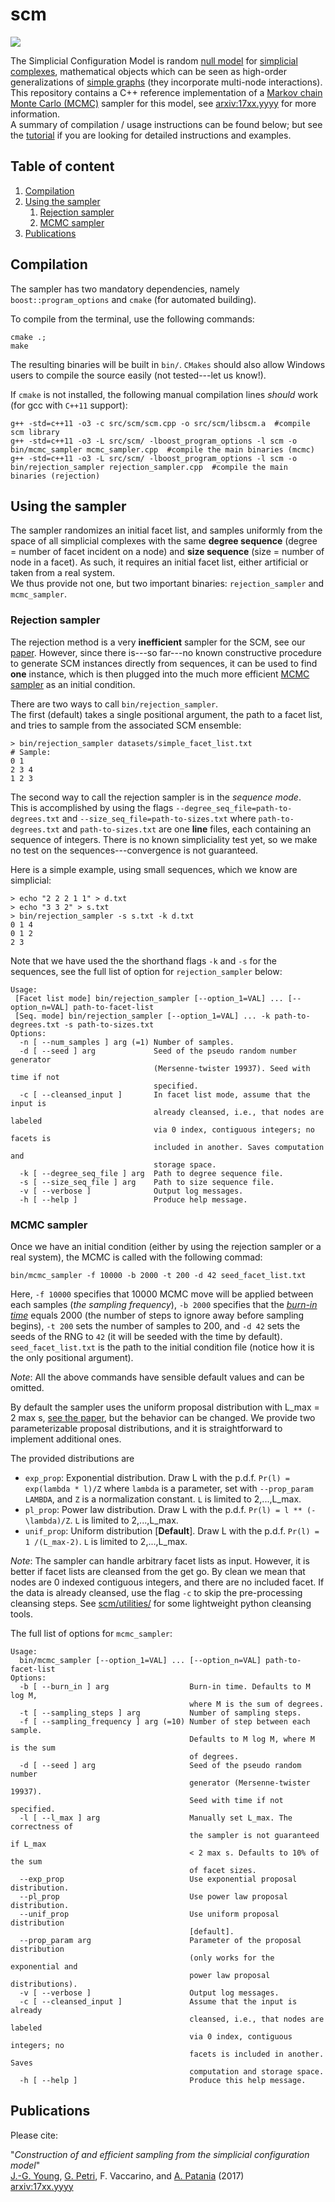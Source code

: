 # scm

![](scm.png)

The Simplicial Configuration Model is random [null model](https://en.wikipedia.org/wiki/Null_model) for [simplicial complexes](https://en.wikipedia.org/wiki/Simplicial_complex), mathematical objects which can be seen as high-order generalizations of [simple graphs](http://mathworld.wolfram.com/SimpleGraph.html) (they incorporate multi-node interactions).
This repository contains a C++ reference implementation of a [Markov chain Monte Carlo (MCMC)](https://en.wikipedia.org/wiki/Markov_chain_Monte_Carlo) sampler for this model, see [arxiv:17xx.yyyy](https://arxiv.org/abs/17xx.yyyy) for more information.<br/>
A summary of compilation / usage instructions can be found below; but see the [tutorial](tutorial_notebook.ipynb) if you are looking for detailed instructions and examples.

## Table of content

1. [Compilation](#compilation)
2. [Using the sampler](#using-the-sampler)
    1. [Rejection sampler](#rejection-sampler)
    2. [MCMC sampler](#mcmc-sampler)
3. [Publications](#publications)


## Compilation

The sampler has two mandatory dependencies, namely `boost::program_options` and `cmake` (for automated building).

To compile from the terminal, use the following commands:

    cmake .;
    make

The resulting binaries will be built in `bin/`. `CMakes` should also allow Windows users to compile the source easily (not tested---let us know!).

If `cmake` is not installed, the following manual compilation lines *should* work (for gcc with `C++11` support):

    g++ -std=c++11 -o3 -c src/scm/scm.cpp -o src/scm/libscm.a  #compile scm library
    g++ -std=c++11 -o3 -L src/scm/ -lboost_program_options -l scm -o bin/mcmc_sampler mcmc_sampler.cpp  #compile the main binaries (mcmc)
    g++ -std=c++11 -o3 -L src/scm/ -lboost_program_options -l scm -o bin/rejection_sampler rejection_sampler.cpp  #compile the main binaries (rejection)


## Using the sampler

The sampler randomizes an initial facet list, and samples uniformly from the space of all simplicial complexes with the same **degree sequence** (degree = number of facet incident on a node) and **size sequence** (size = number of node in a facet).
As such, it requires an initial facet list, either artificial or taken from a real system.<br/>
We thus provide not one, but two important binaries: `rejection_sampler` and `mcmc_sampler`.

### Rejection sampler

The rejection method is a very **inefficient** sampler for the SCM, see our [paper](https://arxiv.org/abs/17xx.yyyy).
However, since there is---so far---no known constructive procedure to generate SCM instances directly from sequences, it can be used to find **one** instance, which is then plugged into the much more efficient [MCMC sampler](#mcmc-sampler) as an initial condition.

There are two ways to call `bin/rejection_sampler`.<br>
The first (default) takes a single positional argument, the path to a facet list, and tries to sample from the associated SCM ensemble:

    > bin/rejection_sampler datasets/simple_facet_list.txt  
    # Sample:
    0 1 
    2 3 4 
    1 2 3 

The second way to call the rejection sampler is in the *sequence mode*.<br>
This is accomplished by using the flags `--degree_seq_file=path-to-degrees.txt` and `--size_seq_file=path-to-sizes.txt` where `path-to-degrees.txt` and `path-to-sizes.txt` are one **line** files, each containing an sequence of integers.
There is no known simpliciality test yet, so we make no test on the sequences---convergence is not guaranteed.

Here is a simple example, using small sequences, which we know are simplicial:

    > echo "2 2 2 1 1" > d.txt 
    > echo "3 3 2" > s.txt
    > bin/rejection_sampler -s s.txt -k d.txt 
    0 1 4
    0 1 2
    2 3

Note that we have used the the shorthand flags `-k` and `-s` for the sequences, see the full list of option for `rejection_sampler` below:

    Usage:
     [Facet list mode] bin/rejection_sampler [--option_1=VAL] ... [--option_n=VAL] path-to-facet-list
     [Seq. mode] bin/rejection_sampler [--option_1=VAL] ... -k path-to-degrees.txt -s path-to-sizes.txt
    Options:
      -n [ --num_samples ] arg (=1) Number of samples.
      -d [ --seed ] arg             Seed of the pseudo random number generator 
                                    (Mersenne-twister 19937). Seed with time if not
                                    specified.
      -c [ --cleansed_input ]       In facet list mode, assume that the input is 
                                    already cleansed, i.e., that nodes are labeled 
                                    via 0 index, contiguous integers; no facets is 
                                    included in another. Saves computation and 
                                    storage space.
      -k [ --degree_seq_file ] arg  Path to degree sequence file.
      -s [ --size_seq_file ] arg    Path to size sequence file.
      -v [ --verbose ]              Output log messages.
      -h [ --help ]                 Produce help message.


### MCMC sampler

Once we have an initial condition (either by using the rejection sampler or a real system), the MCMC is called with the following commad:

    bin/mcmc_sampler -f 10000 -b 2000 -t 200 -d 42 seed_facet_list.txt

Here, `-f 10000` specifies that 10000 MCMC move will be applied between each samples (*the sampling frequency*), `-b 2000` specifies that the [*burn-in time*](https://en.wikipedia.org/wiki/Gibbs_sampling#Implementation) equals 2000 (the number of steps to ignore away before sampling begins), `-t 200` sets the number of samples to 200, and `-d 42` sets the seeds of the RNG to `42` (it will be seeded with the time by default).
`seed_facet_list.txt` is the path to the initial condition file (notice how it is the only positional argument).

*Note*: All the above commands have sensible default values and can be omitted.

By default the sampler uses the uniform proposal distribution with L_max = 2 max s,  [see the paper](https://arxiv.org/abs/17xx), but the behavior can be changed.
We provide two parameterizable proposal distributions, and it is straightforward to implement additional ones.

The provided distributions are 

* `exp_prop`: Exponential distribution. Draw L with the p.d.f.  `Pr(l) = exp(lambda * l)/Z` where `lambda` is a parameter, set with `--prop_param LAMBDA`, and `Z` is a normalization constant. `L` is limited to 2,...,L_max.
* `pl_prop`: Power law distribution. Draw L with the p.d.f.  `Pr(l) = l ** (-\lambda)/Z`. `L` is limited to 2,...,L_max.
* `unif_prop`: Uniform distribution [**Default**]. Draw L with the p.d.f.  `Pr(l) = 1 /(L_max-2)`. `L` is limited to 2,...,L_max.


*Note*: The sampler can handle arbitrary facet lists as input. However, it is better if facet lists are cleansed from the get go. By clean we mean that nodes are 0 indexed contiguous integers, and there are no included facet.
If the data is already cleansed, use the flag `-c` to skip the pre-processing cleansing steps. See [scm/utilities/](scm/utitilies/) for some lightweight python cleansing tools.

The full list of options for `mcmc_sampler`:

    Usage:
      bin/mcmc_sampler [--option_1=VAL] ... [--option_n=VAL] path-to-facet-list
    Options:
      -b [ --burn_in ] arg                  Burn-in time. Defaults to M log M, 
                                            where M is the sum of degrees.
      -t [ --sampling_steps ] arg           Number of sampling steps.
      -f [ --sampling_frequency ] arg (=10) Number of step between each sample. 
                                            Defaults to M log M, where M is the sum
                                            of degrees.
      -d [ --seed ] arg                     Seed of the pseudo random number 
                                            generator (Mersenne-twister 19937). 
                                            Seed with time if not specified.
      -l [ --l_max ] arg                    Manually set L_max. The correctness of 
                                            the sampler is not guaranteed if L_max 
                                            < 2 max s. Defaults to 10% of the sum 
                                            of facet sizes. 
      --exp_prop                            Use exponential proposal distribution.
      --pl_prop                             Use power law proposal distribution.
      --unif_prop                           Use uniform proposal distribution 
                                            [default].
      --prop_param arg                      Parameter of the proposal distribution 
                                            (only works for the exponential and 
                                            power law proposal distributions).
      -v [ --verbose ]                      Output log messages.
      -c [ --cleansed_input ]               Assume that the input is already 
                                            cleansed, i.e., that nodes are labeled 
                                            via 0 index, contiguous integers; no 
                                            facets is included in another. Saves 
                                            computation and storage space.
      -h [ --help ]                         Produce this help message.

## Publications

Please cite:

"*Construction of and efficient sampling from the simplicial configuration model*"<br/>
[J.-G. Young](http://jgyoung.ca), [G. Petri](https://github.com/lordgrilo), F. Vaccarino, and [A. Patania](https://github.com/alpatania) (2017)<br/>
[arxiv:17xx.yyyy](https://arxiv.org/abs/17xx.yyyy)
